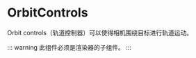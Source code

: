 # OrbitControls

Orbit controls（轨道控制器）可以使得相机围绕目标进行轨道运动。 

::: warning
此组件必须是渲染器的子组件。
:::

<demo src="../Loaders/TextureLoader.vue" />